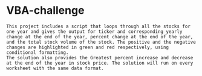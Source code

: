 # VBA-challenge
    This project includes a script that loops through all the stocks for one year and gives the output for ticker and corresponding yearly change at the end of the year, percent change at the end of the year, and the total stock volume of the stock. The positive and the negative changes are highlighted in green and red respectively, using conditional formatting. 
    The solution also provides the Greatest percent increase and decrease at the end of the year in stock price. The solution will run on every worksheet with the same data format.
